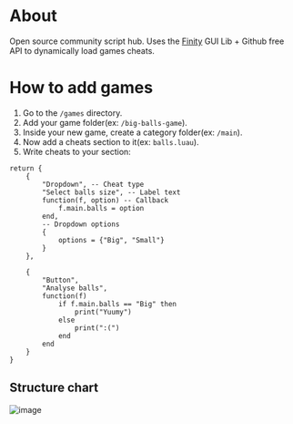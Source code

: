 # About
Open source community script hub.
Uses the [Finity](https://localsmail.gitbook.io/finity-docs) GUI Lib + Github free API to dynamically load games cheats.

# How to add games
1. Go to the `/games` directory.
1. Add your game folder(ex: `/big-balls-game`).
2. Inside your new game, create a category folder(ex: `/main`).
3. Now add a cheats section to it(ex: `balls.luau`).
4. Write cheats to your section:
```luau
return {
    {
        "Dropdown", -- Cheat type
        "Select balls size", -- Label text
        function(f, option) -- Callback
            f.main.balls = option
        end,
        -- Dropdown options
        {
            options = {"Big", "Small"}
        }
    },
    
    {
        "Button",
        "Analyse balls",
        function(f)
            if f.main.balls == "Big" then
                print("Yuumy")
            else
                print(":(")
            end
        end
    }
}
```

## Structure chart
![image](https://github.com/user-attachments/assets/195262a6-d800-4ff8-9ca5-006f6b04b195)

